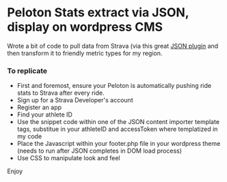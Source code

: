<h1>Peloton Stats extract via JSON, display on wordpress CMS</h1>

<p>Wrote a bit of code to pull data from Strava (via this great <a href="https://wordpress.org/plugins/json-content-importer/" target="_blank">JSON plugin</a> and then transform it to friendly metric types for my region.</p>

<h3>To replicate</h3>
<ul>
  <li>First and foremost, ensure your Peloton is automatically pushing ride stats to Strava after every ride. </li>
  <li>Sign up for a Strava Developer's account</li>
  <li>Register an app</li>
  <li>Find your athlete ID</li>
  <li>Use the snippet code within one of the JSON content importer template tags, substitue in your athleteID and accessToken where templatized in my code</li>
  <li>Place the Javascript within your footer.php file in your wordpress theme (needs to run after JSON completes in DOM load process)</li>
  <li>Use CSS to manipulate look and feel</li>
</ul>

<p>Enjoy</p>
